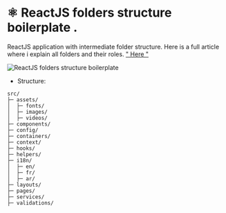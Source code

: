 # ⚛ ReactJS folders structure boilerplate .

ReactJS application with intermediate folder structure.
Here is a full article where i explain all folders and their roles. [" Here "](https://yacouri.medium.com/reactjs-folder-structure-boilerplate-92d5dace5b7d)

<img src="https://cdn-images-1.medium.com/max/800/1*HJFGolt5ACH9eChLaN_JbQ.png" alt="ReactJS folders structure boilerplate">


- Structure: 
```
src/
├─ assets/
│  ├─ fonts/
│  ├─ images/
│  ├─ videos/
├─ components/
├─ config/
├─ containers/
├─ context/
├─ hooks/
├─ helpers/
├─ i18n/
│  ├─ en/
│  ├─ fr/
│  ├─ ar/
├─ layouts/
├─ pages/
├─ services/
├─ validations/
```

